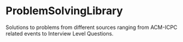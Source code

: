 # ProblemSolvingLibrary
Solutions to problems from different sources ranging from ACM-ICPC related events to Interview Level Questions.
